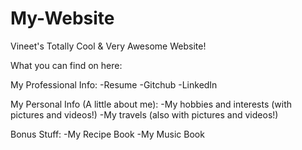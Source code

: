 # My-Website
Vineet's Totally Cool &amp; Very Awesome Website!

What you can find on here:

My Professional Info:
-Resume
-Gitchub
-LinkedIn

My Personal Info (A little about me): 
-My hobbies and interests (with pictures and videos!)
-My travels (also with pictures and videos!)

Bonus Stuff:
-My Recipe Book
-My Music Book 